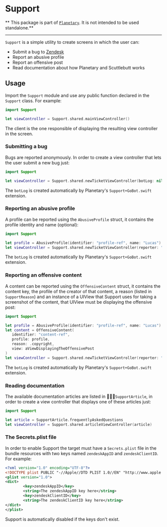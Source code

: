 # Support

** This package is part of [`Planetary`](https://github.com/planetary-social/planetary-ios). It is not intended to be used standalone.**

----

`Support` is a simple utility to create screens in which the user can:

- Submit a bug to [Zendesk](https://posthog.com)
- Report an abusive profile
- Report an offensive post
- Read documentation about how Planetary and Scuttlebutt works

## Usage

Import the `Support` module and use any public function declared in the `Support` class. For example:

```swift
import Support

let viewController = Support.shared.mainViewController()
```

The client is the one responsible of displaying the resulting view controller in the screen.

### Submitting a bug 

Bugs are reported anonymously. In order to create a view controller that lets the user submit a new bug just:

 ```swift
import Support

let viewController = Support.shared.newTicketViewController(botLog: nil)
```

The `botLog` is created automatically by Planetary's `Support+GoBot.swift` extension.

### Reporting an abusive profile 

A profile can be reported using the `AbusiveProfile` struct, it contains the profile identity and name (optional):

 ```swift
import Support

let profile = AbusiveProfile(identifier: "profile-ref", name: "Lucas")
let viewController = Support.shared.newTicketViewController(reporter: "my-ref", profile: profile, botLog: nil)
```

The `botLog` is created automatically by Planetary's `Support+GoBot.swift` extension.

### Reporting an offensive content 

A content can be reported using the `OffensiveContent` struct, it contains the content key, the profile of the creator of that content, a reason (listed in `SupportReason`) and an instance of a UIView that Support uses for taking a screenshot of the content, that UIView must be displaying the offensive post:

 ```swift
import Support

let profile = AbusiveProfile(identifier: "profile-ref", name: "Lucas")
let content = OffensiveContent(
    identifier: "content-ref",
    profile: profile,
    reason: .copyright,
    view: aViewDisplayingTheOffensivePost
)
let viewController = Support.shared.newTicketViewController(reporter: "my-ref", content: content, botLog: nil)
```

The `botLog` is created automatically by Planetary's `Support+GoBot.swift` extension.

### Reading documentation 

The available documentation articles are listed in `SupportArticle`, in order to create a view controller that displays one of these articles just:

 ```swift
import Support

let article = SupportArticle.frequentlyAskedQuestions
let viewController = Support.shared.articleViewController(article)
```

### The Secrets.plist file

In order to enable Support the target must have a `Secrets.plist` file in the bundle resources with two keys 
named `zendeskAppID` and `zendeskClientID`. For example:

```xml
<?xml version="1.0" encoding="UTF-8"?>
<!DOCTYPE plist PUBLIC "-//Apple//DTD PLIST 1.0//EN" "http://www.apple.com/DTDs/PropertyList-1.0.dtd">
<plist version="1.0">
<dict>
        <key>zendeskAppID</key>
        <string>The zendeskAppID key here</string>
        <key>zendeskClientID</key>
        <string>The zendeskClientID key here</string>
</dict>
</plist>
```

Support is automatically disabled if the keys don't exist.
